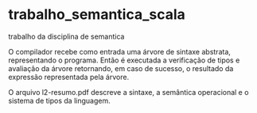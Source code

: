 trabalho_semantica_scala
========================

trabalho da disciplina de semantica

O compilador recebe como entrada uma árvore de sintaxe abstrata, representando o programa. Então é executada a verificação de tipos e avaliação da árvore retornando, em caso de sucesso, o resultado da expressão representada pela árvore.

O arquivo l2-resumo.pdf descreve a sintaxe, a semântica operacional e o sistema de tipos da linguagem.

